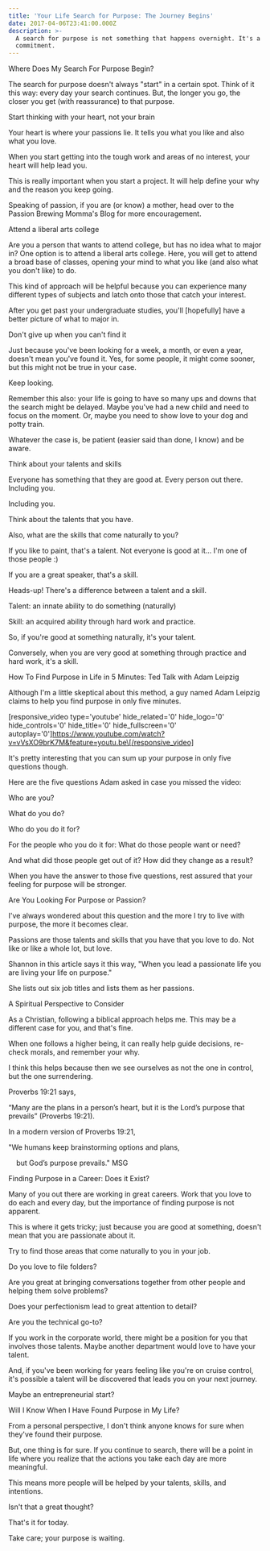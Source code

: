 ```yaml
---
title: 'Your Life Search for Purpose: The Journey Begins'
date: 2017-04-06T23:41:00.000Z
description: >-
  A search for purpose is not something that happens overnight. It's a lifetime
  commitment.
---
```

Where Does My Search For Purpose Begin?

The search for purpose doesn't always "start" in a certain spot. Think of it this way: every day your search continues. But, the longer you go, the closer you get (with reassurance) to that purpose.



Start thinking with your heart, not your brain

Your heart is where your passions lie. It tells you what you like and also what you love.



When you start getting into the tough work and areas of no interest, your heart will help lead you.



This is really important when you start a project. It will help define your why and the reason you keep going.



Speaking of passion, if you are (or know) a mother, head over to the Passion Brewing Momma's Blog for more encouragement.



Attend a liberal arts college

Are you a person that wants to attend college, but has no idea what to major in? One option is to attend a liberal arts college. Here, you will get to attend a broad base of classes, opening your mind to what you like (and also what you don't like) to do.



This kind of approach will be helpful because you can experience many different types of subjects and latch onto those that catch your interest.



After you get past your undergraduate studies, you'll \[hopefully] have a better picture of what to major in.



Don't give up when you can't find it

Just because you've been looking for a week, a month, or even a year, doesn't mean you've found it. Yes, for some people, it might come sooner, but this might not be true in your case.



Keep looking.



Remember this also: your life is going to have so many ups and downs that the search might be delayed. Maybe you've had a new child and need to focus on the moment. Or, maybe you need to show love to your dog and potty train.



Whatever the case is, be patient (easier said than done, I know) and be aware.



Think about your talents and skills

Everyone has something that they are good at. Every person out there. Including you.



Including you.



Think about the talents that you have.



Also, what are the skills that come naturally to you?



If you like to paint, that's a talent. Not everyone is good at it... I'm one of those people :)



If you are a great speaker, that's a skill.



Heads-up! There's a difference between a talent and a skill.



Talent: an innate ability to do something (naturally)

Skill: an acquired ability through hard work and practice.



So, if you're good at something naturally, it's your talent.



Conversely, when you are very good at something through practice and hard work, it's a skill.



How To Find Purpose in Life in 5 Minutes: Ted Talk with Adam Leipzig

Although I'm a little skeptical about this method, a guy named Adam Leipzig claims to help you find purpose in only five minutes.



\[responsive_video type='youtube' hide_related='0' hide_logo='0' hide_controls='0' hide_title='0' hide_fullscreen='0' autoplay='0']https://www.youtube.com/watch?v=vVsXO9brK7M&feature=youtu.be\[/responsive_video]



It's pretty interesting that you can sum up your purpose in only five questions though.



Here are the five questions Adam asked in case you missed the video:



Who are you?

What do you do?

Who do you do it for?

For the people who you do it for: What do those people want or need?

And what did those people get out of it? How did they change as a result?

When you have the answer to those five questions, rest assured that your feeling for purpose will be stronger.



Are You Looking For Purpose or Passion?

I've always wondered about this question and the more I try to live with purpose, the more it becomes clear.



Passions are those talents and skills that you have that you love to do. Not like or like a whole lot, but love.



Shannon in this article says it this way, "When you lead a passionate life you are living your life on purpose."



She lists out six job titles and lists them as her passions.



A Spiritual Perspective to Consider

As a Christian, following a biblical approach helps me. This may be a different case for you, and that's fine.



When one follows a higher being, it can really help guide decisions, re-check morals, and remember your why.



I think this helps because then we see ourselves as not the one in control, but the one surrendering.



Proverbs 19:21 says,



“Many are the plans in a person’s heart, but it is the Lord’s purpose that prevails” (Proverbs 19:21).



In a modern version of Proverbs 19:21,

"We humans keep brainstorming options and plans,

    but God’s purpose prevails." MSG



Finding Purpose in a Career: Does it Exist?

Many of you out there are working in great careers. Work that you love to do each and every day, but the importance of finding purpose is not apparent.



This is where it gets tricky; just because you are good at something, doesn't mean that you are passionate about it.



Try to find those areas that come naturally to you in your job.



Do you love to file folders?



Are you great at bringing conversations together from other people and helping them solve problems?



Does your perfectionism lead to great attention to detail?



Are you the technical go-to?



If you work in the corporate world, there might be a position for you that involves those talents. Maybe another department would love to have your talent.



And, if you've been working for years feeling like you're on cruise control, it's possible a talent will be discovered that leads you on your next journey.



Maybe an entrepreneurial start?



Will I Know When I Have Found Purpose in My Life?

From a personal perspective, I don't think anyone knows for sure when they've found their purpose.



But, one thing is for sure. If you continue to search, there will be a point in life where you realize that the actions you take each day are more meaningful.



This means more people will be helped by your talents, skills, and intentions.



Isn't that a great thought?



That's it for today.



Take care; your purpose is waiting.
